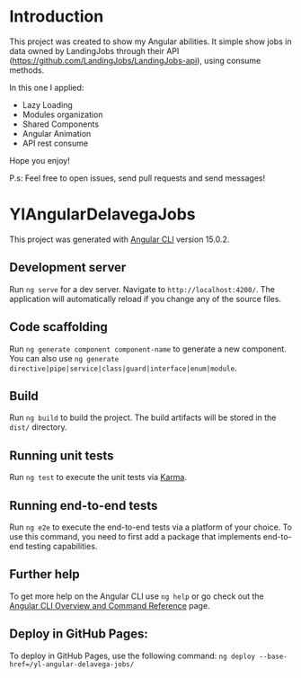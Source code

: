 # Introduction

This project was created to show my Angular abilities. It simple show jobs in data owned by LandingJobs through their API (https://github.com/LandingJobs/LandingJobs-api), using consume methods.

In this one I applied:
- Lazy Loading
- Modules organization
- Shared Components
- Angular Animation
- API rest consume

Hope you enjoy!

P.s: Feel free to open issues, send pull requests and send messages!

# YlAngularDelavegaJobs

This project was generated with [Angular CLI](https://github.com/angular/angular-cli) version 15.0.2.

## Development server

Run `ng serve` for a dev server. Navigate to `http://localhost:4200/`. The application will automatically reload if you change any of the source files.

## Code scaffolding

Run `ng generate component component-name` to generate a new component. You can also use `ng generate directive|pipe|service|class|guard|interface|enum|module`.

## Build

Run `ng build` to build the project. The build artifacts will be stored in the `dist/` directory.

## Running unit tests

Run `ng test` to execute the unit tests via [Karma](https://karma-runner.github.io).

## Running end-to-end tests

Run `ng e2e` to execute the end-to-end tests via a platform of your choice. To use this command, you need to first add a package that implements end-to-end testing capabilities.

## Further help

To get more help on the Angular CLI use `ng help` or go check out the [Angular CLI Overview and Command Reference](https://angular.io/cli) page.

## Deploy in GitHub Pages:

To deploy in GitHub Pages, use the following command:
`ng deploy --base-href=/yl-angular-delavega-jobs/`
